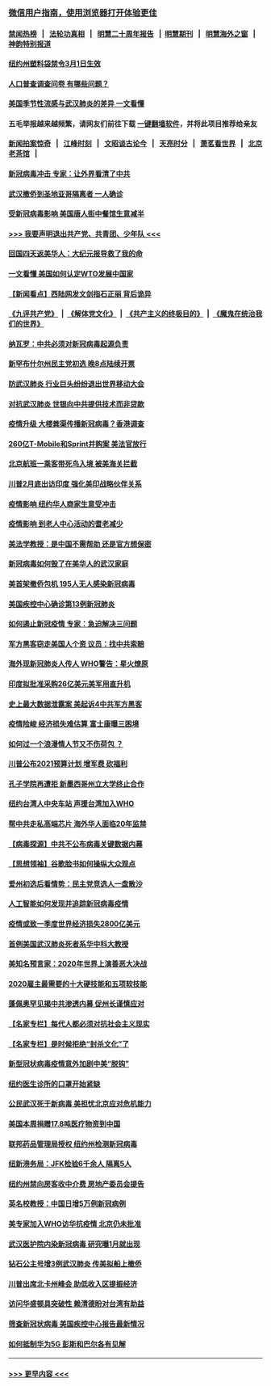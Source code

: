 ### [微信用户指南，使用浏览器打开体验更佳](https://github.com/gfw-breaker/banned-news1/blob/master/indexes/wechat-guide.md?t=0)
#### [禁闻热榜](热点新闻.md?t=0)  &nbsp;&nbsp;|&nbsp;&nbsp; [法轮功真相](https://github.com/gfw-breaker/truth/blob/master/README.md?t=0) &nbsp;&nbsp;|&nbsp;&nbsp; [明慧二十周年报告](https://github.com/gfw-breaker/mh-reports/blob/master/README.md?t=0) &nbsp;&nbsp;|&nbsp;&nbsp;[明慧期刊](https://github.com/gfw-breaker/mh-qikan) &nbsp;&nbsp;|&nbsp;&nbsp; [明慧海外之窗](https://github.com/gfw-breaker/mh-news/blob/master/README.md?t=0) &nbsp;&nbsp;|&nbsp;&nbsp; [神韵特别报道](https://github.com/gfw-breaker/mh-news/blob/master/shenyun.md?t=0)
#### [纽约州塑料袋禁令3月1日生效](../pages/nsc412/n11862832.md?t=02122002) 
#### [人口普查调查问卷  有哪些问题？](../pages/nsc412/n11862808.md?t=02122002) 
#### [美国季节性流感与武汉肺炎的差异 一文看懂](../pages/nsc412/n11862428.md?t=02122002) 
#### 五毛举报越来越频繁，请网友们前往下载 [一键翻墙软件](https://github.com/gfw-breaker/ssr-accounts)，并将此项目推荐给亲友
#### [新闻拍案惊奇](https://github.com/gfw-breaker/banned-news1/blob/master/pages/link4.md) &nbsp;&nbsp;|&nbsp;&nbsp; [江峰时刻](https://github.com/gfw-breaker/banned-news1/blob/master/pages/link4.md) &nbsp;&nbsp;|&nbsp;&nbsp; [文昭谈古论今](https://github.com/gfw-breaker/banned-news1/blob/master/pages/link4.md) &nbsp;&nbsp;|&nbsp;&nbsp; [天亮时分](https://github.com/gfw-breaker/banned-news1/blob/master/pages/link4.md) &nbsp;&nbsp;|&nbsp;&nbsp; [萧茗看世界](https://github.com/gfw-breaker/banned-news1/blob/master/pages/link4.md) &nbsp;&nbsp;|&nbsp;&nbsp; [北京老茶馆](https://github.com/gfw-breaker/banned-news1/blob/master/pages/link4.md) &nbsp;&nbsp;|&nbsp;&nbsp; 
#### [新冠病毒冲击 专家：让外界看清了中共](../pages/nsc412/n11862280.md?t=02122002) 
#### [武汉撤侨到圣地亚哥隔离者 一人确诊](../pages/nsc412/n11862460.md?t=02122002) 
#### [受新冠病毒影响 美国唐人街中餐馆生意减半](../pages/nsc412/n11861940.md?t=02122002) 
#### [>>> 我要声明退出共产党、共青团、少年队 <<<](https://github.com/begood0513/goodnews/blob/master/quit/letter.md) 
#### [回国四天返美华人：大纪元报导救了我的命](../pages/nsc412/n11862181.md?t=02122002) 
#### [一文看懂 美国如何认定WTO发展中国家](../pages/nsc412/n11862051.md?t=02122002) 
#### [【新闻看点】西陆网发文剑指石正丽 背后诡异](../pages/nsc412/n11861792.md?t=02122002) 
#### [《九评共产党》](https://github.com/begood0513/9ping.md/blob/master/README.md) &nbsp;|&nbsp; [《解体党文化》](../../../../jtdwh.md/blob/master/README.md)  &nbsp;|&nbsp; [《共产主义的终极目的》](../../../../gczydzjmd.md/blob/master/README.md) &nbsp;|&nbsp; [《魔鬼在统治我们的世界》](../../../../mgztzwmdsj.md/blob/master/README.md) 
#### [纳瓦罗：中共必须对新冠病毒起源负责](../pages/nsc412/n11861810.md?t=02122002) 
#### [新罕布什尔州民主党初选 晚8点陆续开票](../pages/nsc412/n11861872.md?t=02122002) 
#### [防武汉肺炎 行业巨头纷纷退出世界移动大会](../pages/nsc412/n11861795.md?t=02122002) 
#### [对抗武汉肺炎 世银向中共提供技术而非贷款](../pages/nsc412/n11861652.md?t=02122002) 
#### [疫情升级 大楼粪渠传播新冠病毒？香港调查](../pages/nsc412/n11861556.md?t=02122002) 
#### [260亿T-Mobile和Sprint并购案 美法官放行](../pages/nsc412/n11861511.md?t=02122002) 
#### [北京航班一乘客带死鸟入境 被美海关拦截](../pages/nsc412/n11861317.md?t=02122002) 
#### [川普2月底出访印度 强化美印战略伙伴关系](../pages/nsc412/n11860557.md?t=02122002) 
#### [疫情影响  纽约华人商家生意受冲击](../pages/nsc412/n11860284.md?t=02122002) 
#### [疫情影响  到老人中心活动的耆老减少](../pages/nsc412/n11860199.md?t=02122002) 
#### [美法学教授：是中国不需帮助 还是官方想保密](../pages/nsc412/n11859492.md?t=02122002) 
#### [新冠病毒如何毁了在美华人的武汉家庭](../pages/nsc412/n11859524.md?t=02122002) 
#### [美首架撤侨包机 195人无人感染新冠病毒](../pages/nsc412/n11859908.md?t=02122002) 
#### [美国疾控中心确诊第13例新冠肺炎](../pages/nsc412/n11859966.md?t=02122002) 
#### [如何遏止新冠疫情 专家：急迫解决三问题](../pages/nsc412/n11859685.md?t=02122002) 
#### [军方黑客窃走美国人个资 议员：找中共索赔](../pages/nsc412/n11859371.md?t=02122002) 
#### [海外现新冠肺炎人传人 WHO警告：星火燎原](../pages/nsc412/n11859252.md?t=02122002) 
#### [印度拟批准采购26亿美元美军用直升机](../pages/nsc412/n11859143.md?t=02122002) 
#### [史上最大数据泄露案 美起诉4中共军方黑客](../pages/nsc412/n11859115.md?t=02122002) 
#### [疫情险峻 经济损失难估算 富士康曝三困境](../pages/nsc412/n11859120.md?t=02122002) 
#### [如何过一个浪漫情人节又不伤荷包 ？](../pages/nsc412/n11858969.md?t=02122002) 
#### [川普公布2021预算计划 增军费 砍福利](../pages/nsc412/n11859012.md?t=02122002) 
#### [孔子学院再遭拒 新墨西哥州立大学终止合作](../pages/nsc412/n11858661.md?t=02122002) 
#### [纽约台湾人中央车站  声援台湾加入WHO](../pages/nsc412/n11857757.md?t=02122002) 
#### [帮中共走私高端芯片 海外华人面临20年监禁](../pages/nsc412/n11855016.md?t=02122002) 
#### [【病毒探源】中共不公布病毒关键数据内幕](../pages/nsc412/n11856584.md?t=02122002) 
#### [【思想领袖】谷歌脸书如何操纵大众观点](../pages/nsc412/n11680874.md?t=02122002) 
#### [爱州初选后看情势：民主党竞选人一盘散沙](../pages/nsc412/n11856557.md?t=02122002) 
#### [人工智能如何发现并追踪新冠病毒疫情](../pages/nsc412/n11856398.md?t=02122002) 
#### [疫情或致一季度世界经济损失2800亿美元](../pages/nsc412/n11855639.md?t=02122002) 
#### [首例美国武汉肺炎死者系华中科大教授](../pages/nsc412/n11855500.md?t=02122002) 
#### [美知名预言家：2020年世界上演善恶大决战](../pages/nsc412/n11855418.md?t=02122002) 
#### [2020雇主最需要的十大硬技能和五项软技能](../pages/nsc412/n11850953.md?t=02122002) 
#### [蓬佩奥罕见揭中共渗透内幕 促州长谨慎应对](../pages/nsc412/n11854685.md?t=02122002) 
#### [【名家专栏】每代人都必须对抗社会主义现实](../pages/nsc412/n11831412.md?t=02122002) 
#### [【名家专栏】是时候拒绝“封杀文化”了](../pages/nsc412/n11814093.md?t=02122002) 
#### [新型冠状病毒疫情意外加剧中美“脱钩”](../pages/nsc412/n11854475.md?t=02122002) 
#### [纽约医生诊所的口罩开始紧缺](../pages/nsc412/n11853364.md?t=02122002) 
#### [公民武汉死于新病毒 美担忧北京应对危机能力](../pages/nsc412/n11854331.md?t=02122002) 
#### [美国本周捐赠17.8吨医疗物资到中国](../pages/nsc412/n11854269.md?t=02122002) 
#### [联邦药品管理局授权  纽约州检测新冠病毒](../pages/nsc412/n11853371.md?t=02122002) 
#### [纽新港务局：JFK检验6千余人  隔离5人](../pages/nsc412/n11853366.md?t=02122002) 
#### [纽约州禁向房客收中介费  房地产委员会提告](../pages/nsc412/n11853360.md?t=02122002) 
#### [英名校教授：中国日增5万例新冠病例](../pages/nsc412/n11854174.md?t=02122002) 
#### [美专家加入WHO访华抗疫情 北京仍未批准](../pages/nsc412/n11854043.md?t=02122002) 
#### [武汉医护院内染新冠病毒 研究曝1月就出现](../pages/nsc412/n11852928.md?t=02122002) 
#### [钻石公主号增3例武汉肺炎 传美拟船上撤侨](../pages/nsc412/n11853240.md?t=02122002) 
#### [川普出席北卡州峰会 助低收入区提振经济](../pages/nsc412/n11853232.md?t=02122002) 
#### [访问华盛顿具突破性 赖清德盼对台湾有助益](../pages/nsc412/n11853129.md?t=02122002) 
#### [筛查新冠状病毒 美国疾控中心报告最新情况](../pages/nsc412/n11853070.md?t=02122002) 
#### [如何抵制华为5G 彭斯和巴尔各有见解](../pages/nsc412/n11852535.md?t=02122002) 

----
#### [ >>> 更早内容 <<< ](../indexes/nsc412-earlier.md)
